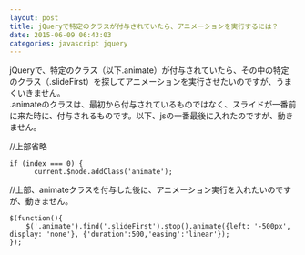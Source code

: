 ```yaml
---
layout: post
title: jQueryで特定のクラスが付与されていたら、アニメーションを実行するには？
date: 2015-06-09 06:43:03
categories: javascript jquery
---
```

<!-- {% raw %} -->
<p>jQueryで、特定のクラス（以下.animate）が付与されていたら、その中の特定のクラス（.slideFirst）を探してアニメーションを実行させたいのですが、うまくいきません。<br>
.animateのクラスは、最初から付与されているものではなく、スライドが一番前に来た時に、付与されるものです。以下、jsの一番最後に入れたのですが、動きません。</p>

<p>//上部省略</p>

<pre><code>if (index === 0) {
      current.$node.addClass('animate');
</code></pre>

<p>//上部、animateクラスを付与した後に、アニメーション実行を入れたいのですが、動きません。</p>

<pre><code>$(function(){
    $('.animate').find('.slideFirst').stop().animate({left: '-500px', display: 'none'}, {'duration':500,'easing':'linear'});
});
</code></pre>
<!-- {% endraw %} -->
